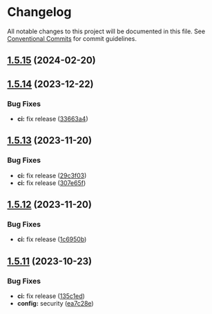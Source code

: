 # Changelog

All notable changes to this project will be documented in this file. See
[Conventional Commits](https://conventionalcommits.org) for commit guidelines.

## [1.5.15](https://github.com/frenchrabbit/eslint-config/compare/v1.5.14...v1.5.15) (2024-02-20)

## [1.5.14](https://github.com/frenchrabbit/eslint-config/compare/v1.5.13...v1.5.14) (2023-12-22)


### Bug Fixes

* **ci:** fix release ([33663a4](https://github.com/frenchrabbit/eslint-config/commit/33663a4693d3cc23b4b5cafec86adcdca7ffee58))

## [1.5.13](https://github.com/frenchrabbit/eslint-config/compare/v1.5.12...v1.5.13) (2023-11-20)


### Bug Fixes

* **ci:** fix release ([29c3f03](https://github.com/frenchrabbit/eslint-config/commit/29c3f03f65f73a8345bea3bbb43a665e376fae0f))
* **ci:** fix release ([307e65f](https://github.com/frenchrabbit/eslint-config/commit/307e65f0c1d02e5ee2d2afcf41ae162ea7aa3f08))

## [1.5.12](https://github.com/frenchrabbit/eslint-config/compare/v1.5.11...v1.5.12) (2023-11-20)


### Bug Fixes

* **ci:** fix release ([1c6950b](https://github.com/frenchrabbit/eslint-config/commit/1c6950b33a1ae56b96bc0172f9f52da8fa97a0b2))

## [1.5.11](https://github.com/frenchrabbit/eslint-config/compare/v1.5.10...v1.5.11) (2023-10-23)


### Bug Fixes

* **ci:** fix release ([135c1ed](https://github.com/frenchrabbit/eslint-config/commit/135c1ed2c3bd5a2e43733122ca6494ce0a0d5b25))
* **config:** security ([ea7c28e](https://github.com/frenchrabbit/eslint-config/commit/ea7c28ea3d09953af14fbaa549923c15475886bf))
